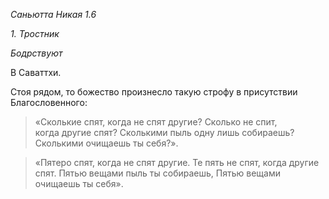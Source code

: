 *Саньютта Никая 1\.6*

*1\. Тростник*

*Бодрствуют*

В Саваттхи\.

Стоя рядом, то божество произнесло такую строфу в присутствии Благословенного:

> «Сколькие спят, когда не спят другие?
> Сколько не спит, когда другие спят?
> Сколькими пыль одну лишь собираешь?
> Сколькими очищаешь ты себя?»\.

> «Пятеро спят, когда не спят другие\.
> Те пять не спят, когда другие спят\.
> Пятью вещами пыль ты собираешь,
> Пятью вещами очищаешь ты себя»\.
